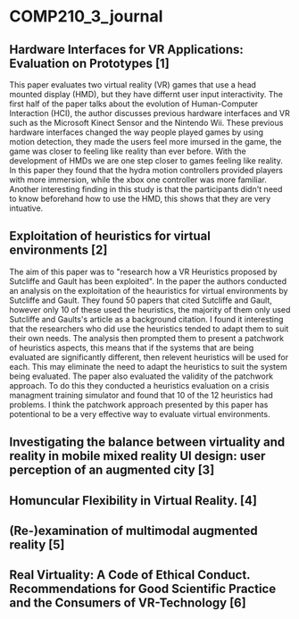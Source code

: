 # COMP210_3_journal

## Hardware Interfaces for VR Applications: Evaluation on Prototypes [1]
This paper evaluates two virtual reality (VR) games that use a head mounted display (HMD), but they have differnt user input interactivity. The first half of the paper talks about the evolution of Human-Computer Interaction (HCI), the author discusses previous hardware interfaces and VR such as the Microsoft Kinect Sensor and the Nintendo Wii. These previous hardware interfaces changed the way people played games by using motion detection, they made the users feel more imursed in the game, the game was closer to feeling like reality than ever before. With the development of HMDs we are one step closer to games feeling like reality. In this paper they found that the hydra motion controllers provided players with more immersion, while the xbox one controller was more familiar. Another interesting finding in this study is that the participants didn't need to know beforehand how to use the HMD, this shows that they  are very intuative.

## Exploitation of heuristics for virtual environments [2]
The aim of this paper was to "research how a VR Heuristics proposed by Sutcliffe and Gault has been exploited". In the paper the authors conducted an analysis on the exploitation of the heauristics for virtual environments by Sutcliffe and Gault. They found 50 papers that cited Sutcliffe and Gault, however only 10 of these used the heuristics, the majority of them only used Sutcliffe and Gaults's article as a background citation. I found it interesting that the researchers who did use the heuristics tended to adapt them to suit their own needs. The analysis then prompted them to present a patchwork of heuristics aspects, this means that if the systems that are being evaluated are significantly different, then relevent heuristics will be used for each. This may eliminate the need to adapt the heuristics to suit the system being evaluated. The paper also evaluated the validity of the patchwork approach. To do this they conducted a heuristics evaluation on a crisis managment training simulator and found that 10 of the 12 heuristics had problems. I think the patchwork approach presented by this paper has potentional to be a very effective way to evaluate virtual environments.

## Investigating the balance between virtuality and reality in mobile mixed reality UI design: user perception of an augmented city [3]


## Homuncular Flexibility in Virtual Reality. [4]


## (Re-)examination of multimodal augmented reality [5]


## Real Virtuality: A Code of Ethical Conduct. Recommendations for Good Scientific Practice and the Consumers of VR-Technology [6]




